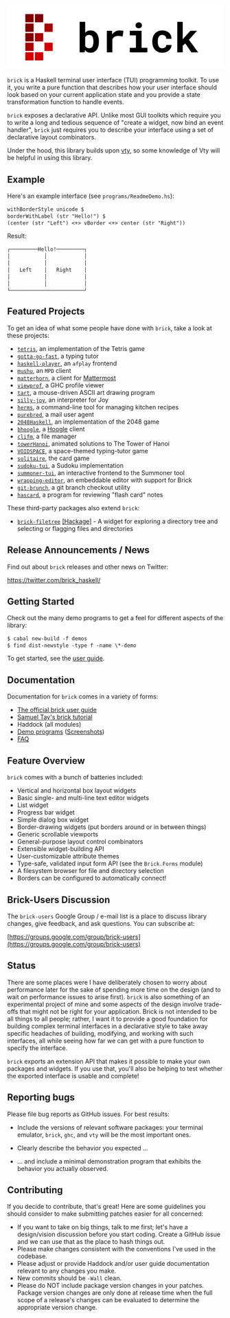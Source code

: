 ![](logo/brick-final-clearbg-with-text.svg)

`brick` is a Haskell terminal user interface (TUI) programming toolkit.
To use it, you write a pure function that describes how your user
interface should look based on your current application state and you
provide a state transformation function to handle events.

`brick` exposes a declarative API. Unlike most GUI toolkits which
require you to write a long and tedious sequence of "create a widget,
now bind an event handler", `brick` just requires you to describe your
interface using a set of declarative layout combinators.

Under the hood, this library builds upon
[vty](http://hackage.haskell.org/package/vty), so some knowledge of Vty
will be helpful in using this library.

Example
-------

Here's an example interface (see `programs/ReadmeDemo.hs`):

```
withBorderStyle unicode $
borderWithLabel (str "Hello!") $
(center (str "Left") <+> vBorder <+> center (str "Right"))
```

Result:

```
┌─────────Hello!─────────┐
│           │            │
│           │            │
│   Left    │   Right    │
│           │            │
│           │            │
└────────────────────────┘
```

Featured Projects
-----------------

To get an idea of what some people have done with `brick`, take a look
at these projects:

 * [`tetris`](https://github.com/SamTay/tetris), an implementation of the Tetris game
 * [`gotta-go-fast`](https://github.com/callum-oakley/gotta-go-fast), a typing tutor
 * [`haskell-player`](https://github.com/potomak/haskell-player), an `afplay` frontend
 * [`mushu`](https://github.com/elaye/mushu), an `MPD` client
 * [`matterhorn`](https://github.com/matterhorn-chat/matterhorn), a client for [Mattermost](https://about.mattermost.com/)
 * [`viewprof`](https://github.com/maoe/viewprof), a GHC profile viewer
 * [`tart`](https://github.com/jtdaugherty/tart), a mouse-driven ASCII art drawing program
 * [`silly-joy`](https://github.com/rootmos/silly-joy), an interpreter for Joy
 * [`herms`](https://github.com/jackkiefer/herms), a command-line tool for managing kitchen recipes
 * [`purebred`](https://github.com/purebred-mua/purebred), a mail user agent
 * [`2048Haskell`](https://github.com/8Gitbrix/2048Haskell), an implementation of the 2048 game
 * [`bhoogle`](https://github.com/andrevdm/bhoogle), a [Hoogle](https://www.haskell.org/hoogle/) client
 * [`clifm`](https://github.com/pasqu4le/clifm), a file manager
 * [`towerHanoi`](https://github.com/shajenM/projects/tree/master/towerHanoi), animated solutions to The Tower of Hanoi
 * [`VOIDSPACE`](https://github.com/ChrisPenner/void-space), a space-themed typing-tutor game
 * [`solitaire`](https://github.com/ambuc/solitaire), the card game
 * [`sudoku-tui`](https://github.com/evanrelf/sudoku-tui), a Sudoku implementation
 * [`summoner-tui`](https://github.com/kowainik/summoner/tree/master/summoner-tui), an interactive frontend to the Summoner tool
 * [`wrapping-editor`](https://github.com/ta0kira/wrapping-editor), an embeddable editor with support for Brick
 * [`git-brunch`](https://github.com/andys8/git-brunch), a git branch checkout utility
 * [`hascard`](https://github.com/Yvee1/hascard), a program for reviewing "flash card" notes

These third-party packages also extend `brick`:

 * [`brick-filetree`](https://github.com/ChrisPenner/brick-filetree) [[Hackage]](http://hackage.haskell.org/package/brick-filetree) - A widget for exploring a directory tree and selecting or flagging files and directories

Release Announcements / News
----------------------------

Find out about `brick` releases and other news on Twitter:

https://twitter.com/brick_haskell/

Getting Started
---------------

Check out the many demo programs to get a feel for different aspects of
the library:

```
$ cabal new-build -f demos
$ find dist-newstyle -type f -name \*-demo
```

To get started, see the [user guide](https://github.com/jtdaugherty/brick/blob/master/docs/guide.rst).

Documentation
-------------

Documentation for `brick` comes in a variety of forms:

* [The official brick user guide](https://github.com/jtdaugherty/brick/blob/master/docs/guide.rst)
* [Samuel Tay's brick tutorial](https://github.com/jtdaugherty/brick/blob/master/docs/samtay-tutorial.md)
* Haddock (all modules)
* [Demo programs](https://github.com/jtdaugherty/brick/blob/master/programs) ([Screenshots](https://github.com/jtdaugherty/brick/blob/master/docs/programs-screenshots.md))
* [FAQ](https://github.com/jtdaugherty/brick/blob/master/FAQ.md)

Feature Overview
----------------

`brick` comes with a bunch of batteries included:

 * Vertical and horizontal box layout widgets
 * Basic single- and multi-line text editor widgets
 * List widget
 * Progress bar widget
 * Simple dialog box widget
 * Border-drawing widgets (put borders around or in between things)
 * Generic scrollable viewports
 * General-purpose layout control combinators
 * Extensible widget-building API
 * User-customizable attribute themes
 * Type-safe, validated input form API (see the `Brick.Forms` module)
 * A filesystem browser for file and directory selection
 * Borders can be configured to automatically connect!
 
Brick-Users Discussion
----------------------

The `brick-users` Google Group / e-mail list is a place to discuss
library changes, give feedback, and ask questions. You can subscribe at:

[https://groups.google.com/group/brick-users](https://groups.google.com/group/brick-users)

Status
------

There are some places were I have deliberately chosen to worry about
performance later for the sake of spending more time on the design
(and to wait on performance issues to arise first). `brick` is also
something of an experimental project of mine and some aspects of the
design involve trade-offs that might not be right for your application.
Brick is not intended to be all things to all people; rather, I want it
to provide a good foundation for building complex terminal interfaces
in a declarative style to take away specific headaches of building,
modifying, and working with such interfaces, all while seeing how far we
can get with a pure function to specify the interface.

`brick` exports an extension API that makes it possible to make your own
packages and widgets. If you use that, you'll also be helping to test
whether the exported interface is usable and complete!

Reporting bugs
--------------

Please file bug reports as GitHub issues.  For best results:

 - Include the versions of relevant software packages: your terminal
   emulator, `brick`, `ghc`, and `vty` will be the most important
   ones.

 - Clearly describe the behavior you expected ...

 - ... and include a minimal demonstration program that exhibits the
   behavior you actually observed.

Contributing
------------

If you decide to contribute, that's great! Here are some guidelines you
should consider to make submitting patches easier for all concerned:

 - If you want to take on big things, talk to me first; let's have a
   design/vision discussion before you start coding. Create a GitHub
   issue and we can use that as the place to hash things out.
 - Please make changes consistent with the conventions I've used in the
   codebase.
 - Please adjust or provide Haddock and/or user guide documentation
   relevant to any changes you make.
 - New commits should be `-Wall` clean.
 - Please do NOT include package version changes in your patches.
   Package version changes are only done at release time when the full
   scope of a release's changes can be evaluated to determine the
   appropriate version change.
